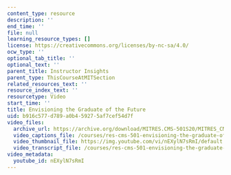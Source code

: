 ```yaml
---
content_type: resource
description: ''
end_time: ''
file: null
learning_resource_types: []
license: https://creativecommons.org/licenses/by-nc-sa/4.0/
ocw_type: ''
optional_tab_title: ''
optional_text: ''
parent_title: Instructor Insights
parent_type: ThisCourseAtMITSection
related_resources_text: ''
resource_index_text: ''
resourcetype: Video
start_time: ''
title: Envisioning the Graduate of the Future
uid: b916c577-d789-a0b4-5927-5af7cef54d7f
video_files:
  archive_url: https://archive.org/download/MITRES.CMS-501S20/MITRES_CMS-501S20_Justin_Reich_300k.mp4
  video_captions_file: /courses/res-cms-501-envisioning-the-graduate-of-the-future-spring-2020/8bb10dd7abba5806ba20941977d7563d_nEXylN7sRmI.vtt
  video_thumbnail_file: https://img.youtube.com/vi/nEXylN7sRmI/default.jpg
  video_transcript_file: /courses/res-cms-501-envisioning-the-graduate-of-the-future-spring-2020/bb9f383fc91fdfd24c602447f482bc26_nEXylN7sRmI.pdf
video_metadata:
  youtube_id: nEXylN7sRmI
---
```

